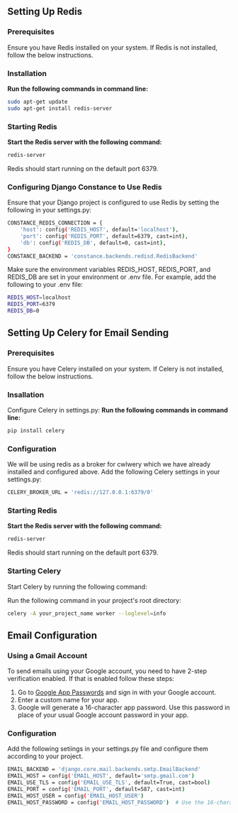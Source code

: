 ## Setting Up Redis

### Prerequisites

Ensure you have Redis installed on your system. If Redis is not installed, follow the below instructions.

### Installation

**Run the following commands in command line:**

```bash
sudo apt-get update
sudo apt-get install redis-server
```

### Starting Redis

**Start the Redis server with the following command:**

```bash
redis-server
```
Redis should start running on the default port 6379.

### Configuring Django Constance to Use Redis
Ensure that your Django project is configured to use Redis by setting the following in your settings.py:

```bash
CONSTANCE_REDIS_CONNECTION = {
    'host': config('REDIS_HOST', default='localhost'),
    'port': config('REDIS_PORT', default=6379, cast=int),
    'db': config('REDIS_DB', default=0, cast=int),
}
CONSTANCE_BACKEND = 'constance.backends.redisd.RedisBackend'
```

Make sure the environment variables REDIS_HOST, REDIS_PORT, and REDIS_DB are set in your environment or .env file. For example, add the following to your .env file:

```bash
REDIS_HOST=localhost
REDIS_PORT=6379
REDIS_DB=0
```

## Setting Up Celery for Email Sending

### Prerequisites
Ensure you have Celery installed on your system. If Celery is not installed, follow the below instructions.

### Insallation

Configure Celery in settings.py:
**Run the following commands in command line:**

```bash
pip install celery
```
### Configuration
We will be using redis as a broker for cwlwery which we have already installed and configured above.
Add the following Celery settings in your settings.py:
```bash
CELERY_BROKER_URL = 'redis://127.0.0.1:6379/0'
```
### Starting Redis

**Start the Redis server with the following command:**

```bash
redis-server
```
Redis should start running on the default port 6379.
### Starting Celery

Start Celery  by running the following command:

Run the following command in your project's root directory:

```bash
celery -A your_project_name worker --loglevel=info
```

## Email Configuration

### Using a Gmail Account
To send emails using your Google account, you need to have 2-step verification enabled. If that is enabled follow these steps:

1. Go to [Google App Passwords](https://myaccount.google.com/apppasswords) and sign in with your Google account.
2. Enter a custom name for your app.
3. Google will generate a 16-character app password. Use this password in place of your usual Google account password in your app.

### Configuration
Add the following setiings in your settings.py file and configure them according to your project.

```bash
EMAIL_BACKEND = 'django.core.mail.backends.smtp.EmailBackend'
EMAIL_HOST = config('EMAIL_HOST', default='smtp.gmail.com')
EMAIL_USE_TLS = config('EMAIL_USE_TLS', default=True, cast=bool)
EMAIL_PORT = config('EMAIL_PORT', default=587, cast=int)
EMAIL_HOST_USER = config('EMAIL_HOST_USER')
EMAIL_HOST_PASSWORD = config('EMAIL_HOST_PASSWORD')  # Use the 16-character app password here
```
